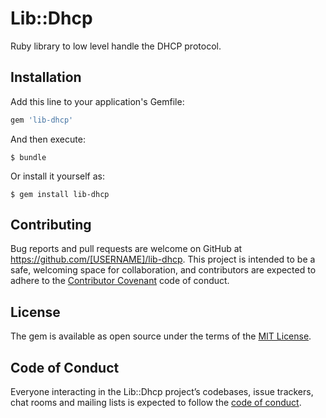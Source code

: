 # Lib::Dhcp

Ruby library to low level handle the DHCP protocol.


## Installation

Add this line to your application's Gemfile:

```ruby
gem 'lib-dhcp'
```

And then execute:

    $ bundle

Or install it yourself as:

    $ gem install lib-dhcp


## Contributing

Bug reports and pull requests are welcome on GitHub at https://github.com/[USERNAME]/lib-dhcp. This project is intended to be a safe, welcoming space for collaboration, and contributors are expected to adhere to the [Contributor Covenant](http://contributor-covenant.org) code of conduct.

## License

The gem is available as open source under the terms of the [MIT License](https://opensource.org/licenses/MIT).

## Code of Conduct

Everyone interacting in the Lib::Dhcp project’s codebases, issue trackers, chat rooms and mailing lists is expected to follow the [code of conduct](https://github.com/[USERNAME]/lib-dhcp/blob/master/CODE_OF_CONDUCT.md).
